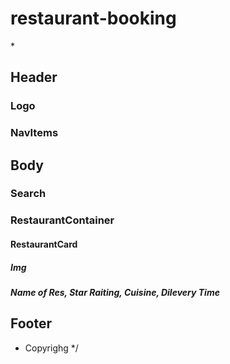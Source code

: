 ﻿# restaurant-booking

\*

## Header
### Logo
### NavItems
## Body
### Search
### RestaurantContainer
#### RestaurantCard
##### Img
##### Name of Res, Star Raiting, Cuisine, Dilevery Time
## Footer
- Copyrighg
*/
